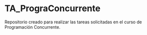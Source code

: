 # TA_PrograConcurrente
Repositorio creado para realizar las tareas solicitadas en el curso de Programación Concurrente.
